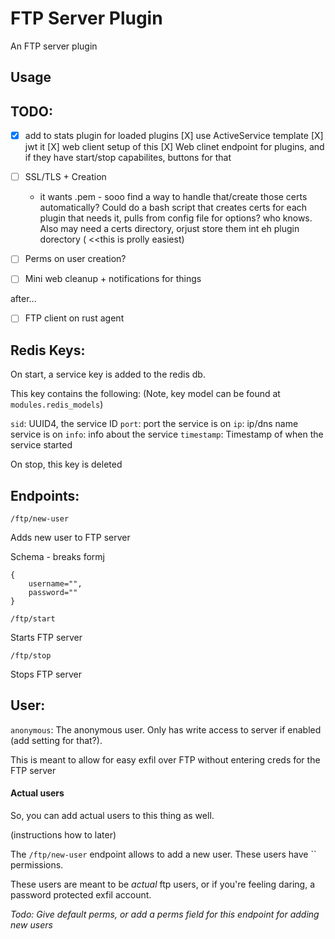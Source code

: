 # FTP Server Plugin

An FTP server plugin

## Usage

## TODO:
- [X] add to stats plugin for loaded plugins 
    [X] use ActiveService template
    [X] jwt it
    [X] web client setup of this
    [X] Web clinet endpoint for plugins, 
        and if they have start/stop capabilites, buttons for that

- [ ] SSL/TLS + Creation
    - it wants .pem - sooo find a way to handle that/create those certs automatically? Could do a bash script that creates certs for each plugin that needs it, pulls from config file for options? who knows. Also may need a certs directory, orjust store them int eh plugin dorectory ( <<this is prolly easiest)

- [ ] Perms on user creation?
- [ ] Mini web cleanup + notifications for things


after...
- [ ] FTP client on rust agent

## Redis Keys:

On start, a service key is added to the redis db. 

This key contains the following: (Note, key model can be found at `modules.redis_models`)

`sid`: UUID4, the service ID
`port`: port the service is on
`ip`: ip/dns name service is on
`info`: info about the service
`timestamp`: Timestamp of when the service started

On stop, this key is deleted


## Endpoints:

`/ftp/new-user`

Adds new user to FTP server

Schema - breaks formj
```
{
    username="",
    password=""
}

```

`/ftp/start`

Starts FTP server


`/ftp/stop`

Stops FTP server


## User:

`anonymous`: The anonymous user. Only has write access to server if enabled (add setting for that?). 

This is meant to allow for easy exfil over FTP without entering creds for the FTP server


#### Actual users
So, you can add actual users to this thing as well.

(instructions how to later)

The `/ftp/new-user` endpoint allows to add a new user. These users have `` permissions.

These users are meant to be *actual* ftp users, or if you're feeling daring, a password protected exfil account. 

*Todo: Give default perms, or add a perms field for this endpoint for adding new users*